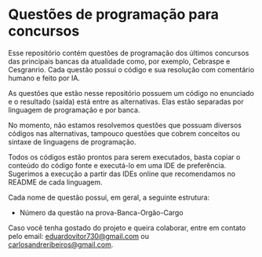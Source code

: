 # Questões de programação para concursos
Esse repositório contém questões de programação dos últimos concursos das principais bancas da atualidade como, por exemplo, Cebraspe e Cesgranrio. Cada questão possui o código e sua resolução com comentário humano e feito por IA.

As questões que estão nesse repositório possuem um código no enunciado e o resultado (saída) está entre as alternativas. Elas estão separadas por linguagem de programação e por banca. 

No momento, não estamos resolvemos questões que possuam diversos códigos nas alternativas, tampouco questões que cobrem conceitos ou sintaxe de linguagens de programação.

Todos os códigos estão prontos para serem executados, basta copiar o conteúdo do código fonte e executá-lo em uma IDE de preferência. Sugerimos a execução a partir das IDEs online que recomendamos no README de cada linguagem.


Cada nome de questão possui, em geral, a seguinte estrutura:

- Número da questão na prova-Banca-Orgão-Cargo

Caso você tenha gostado do projeto e queira colaborar, entre em contato pelo email: eduardovitor730@gmail.com ou carlosandreribeiros@gmail.com.
